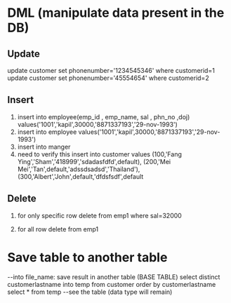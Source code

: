 # DML (manipulate data present in the DB)


## Update
update customer set phonenumber='1234545346' where
customerid=1
update customer set phonenumber='45554654' where
customerid=2


## Insert
1.	insert into employee(emp_id , emp_name,  sal , phn_no ,doj) values('1001','kapil',30000,'8871337193','29-nov-1993')
2.	insert into employee  values('1001','kapil',30000,'8871337193','29-nov-1993')
3.	insert into manger 
4. need to verify this
insert into customer values
(100,'Fang Ying','Sham','418999','sdadasfdfd',default),
(200,'Mei Mei','Tan',default,'adssdsadsd','Thailand'),
(300,'Albert','John',default,'dfdsfsdf',default


## Delete 
1. for only specific row
delete from emp1 where sal=32000 

2. for all row
delete from emp1 


# Save table to another table
--into file_name: save result in another table (BASE TABLE)
select distinct customerlastname into temp 
from customer
order by customerlastname 
select * from temp --see the table (data type will remain)